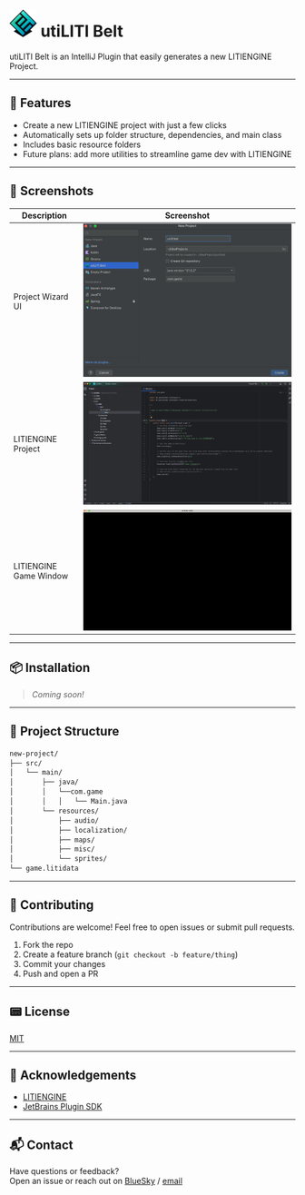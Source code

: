 # ![LITIENGINE ICON](src/main/resources/icons/liti-logo-x48.png) utiLITI Belt

utiLITI Belt is an IntelliJ Plugin that easily generates a new LITIENGINE Project.

---

## 🚀 Features

- Create a new LITIENGINE project with just a few clicks
- Automatically sets up folder structure, dependencies, and main class
- Includes basic resource folders
- Future plans: add more utilities to streamline game dev with LITIENGINE

---

## 📸 Screenshots

| Description                           | Screenshot                                                                               |
|---------------------------------------|------------------------------------------------------------------------------------------|
| Project Wizard UI                     | ![Project Wizard](src/main/resources/screenshots/utilitibelt-project-wizard-new-ui.png)  |
| LITIENGINE Project                    | ![Generated Project](src/main/resources/screenshots/litiengine-generated-project.png)    |
| LITIENGINE Game Window                | ![Generated Project](src/main/resources/screenshots/litiengine-game-window.png)          |

---

## 📦 Installation

> _Coming soon!_

---

## 📁 Project Structure

```bash
new-project/
├── src/
│   └── main/
│       ├── java/
│       │   └──com.game
│       │   │   └── Main.java
│       └── resources/
│           ├── audio/
│           ├── localization/
│           ├── maps/
│           ├── misc/
│           └── sprites/
└── game.litidata
```

---

## 🤝 Contributing

Contributions are welcome! Feel free to open issues or submit pull requests.

1. Fork the repo
2. Create a feature branch (`git checkout -b feature/thing`)
3. Commit your changes
4. Push and open a PR

---

## 📟 License

[MIT](LICENSE)

---

## 🙌 Acknowledgements

- [LITIENGINE](https://litiengine.com)
- [JetBrains Plugin SDK](https://plugins.jetbrains.com/docs/intellij/welcome.html)

---

## 📬 Contact

Have questions or feedback?\
Open an issue or reach out on [BlueSky](https://bsky.app/profile/iamllcoolray.bsky.social) / [email](mailto\:iamllcoolray@gmail.com)

